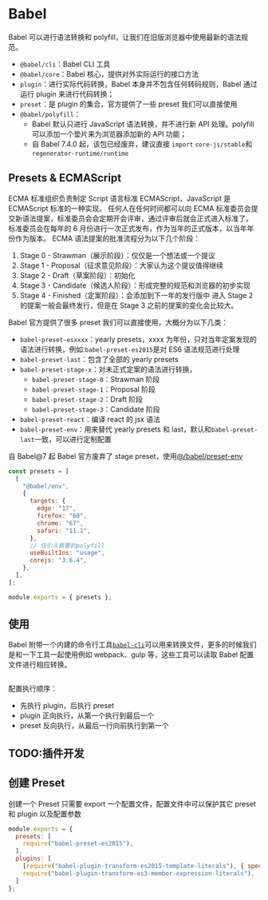 # Babel

Babel 可以进行语法转换和 polyfill，让我们在旧版浏览器中使用最新的语法规范。

- `@babel/cli`：Babel CLI 工具
- `@babel/core`：Babel 核心，提供对外实际运行的接口方法
- `plugin`：进行实际代码转换，Babel 本身并不包含任何转码规则，Babel 通过运行 plugin 来进行代码转换；
- `preset`：是 plugin 的集合，官方提供了一些 preset 我们可以直接使用
- `@babel/polyfill`：
  - Babel 默认只进行 JavaScript 语法转换，并不进行新 API 处理。polyfill 可以添加一个垫片来为浏览器添加新的 API 功能；
  - 自 Babel 7.4.0 起，该包已经废弃，建议直接 `import` `core-js/stable`和`regenerator-runtime/runtime`

## Presets & ECMAScript

ECMA 标准组织负责制定 Script 语言标准 ECMAScript，JavaScript 是 ECMAScript 标准的一种实现。
任何人在任何时间都可以向 ECMA 标准委员会提交新语法提案，标准委员会会定期开会评审，通过评审后就会正式进入标准了。
标准委员会在每年的 6 月份进行一次正式发布，作为当年的正式版本，以当年年份作为版本。
ECMA 语法提案的批准流程分为以下几个阶段：

1. Stage 0 - Strawman（展示阶段）：仅仅是一个想法或一个提议
2. Stage 1 - Proposal（征求意见阶段）：大家认为这个提议值得继续
3. Stage 2 - Draft（草案阶段）：初始化
4. Stage 3 - Candidate（候选人阶段）：形成完整的规范和浏览器的初步实现
5. Stage 4 - Finished（定案阶段）：会添加到下一年的发行版中
   进入 Stage 2 的提案一般会最终发行，但是在 Stage 3 之前的提案的变化会比较大。

Babel 官方提供了很多 preset 我们可以直接使用，大概分为以下几类：

- `babel-preset-esxxxx`：yearly presets，xxxx 为年份，只对当年定案发现的语法进行转换，例如:`babel-preset-es2015`是对 ES6 语法规范进行处理
- `babel-preset-last`：包含了全部的 yearly presets
- `babel-preset-stage-x`：对未正式定案的语法进行转换，
  - `babel-preset-stage-0`：Strawman 阶段
  - `babel-preset-stage-1`：Proposal 阶段
  - `babel-preset-stage-2`：Draft 阶段
  - `babel-preset-stage-3`：Candidate 阶段
- `babel-preset-react`：编译 react 的 jsx 语法
- `babel-preset-env`：用来替代 yearly presets 和 last，默认和`babel-preset-last`一致，可以进行定制配置

自 Babel@7 起 Babel 官方废弃了 stage preset，使用[@/babel/preset-env](https://babeljs.io/docs/en/babel-preset-env)

```JavaScript
const presets = [
  [
    "@babel/env",
    {
      targets: {
        edge: "17",
        firefox: "60",
        chrome: "67",
        safari: "11.1",
      },
      // 仅引入需要的polyfill
      useBuiltIns: "usage",
      corejs: "3.6.4",
    },
  ],
];

module.exports = { presets };
```

## 使用

Babel 附带一个内建的命令行工具[`babel-cli`](https://babeljs.io/docs/en/babel-cli)可以用来转换文件，更多的时候我们是和一下工具一起使用例如 webpack、gulp 等，这些工具可以读取 Babel 配置文件进行相应转换。

```JavaScript

```

配置执行顺序：

- 先执行 plugin，后执行 preset
- plugin 正向执行，从第一个执行到最后一个
- preset 反向执行，从最后一行向前执行到第一个

## TODO:插件开发

## 创建 Preset

创建一个 Preset 只需要 export 一个配置文件，配置文件中可以保护其它 preset 和 plugin 以及配置参数

```JavaScript
module.exports = {
  presets: [
    require("babel-preset-es2015"),
  ],
  plugins: [
    [require("babel-plugin-transform-es2015-template-literals"), { spec: true }],
    require("babel-plugin-transform-es3-member-expression-literals"),
  ]
};
```
